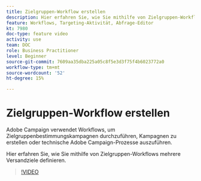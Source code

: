 ```yaml
---
title: Zielgruppen-Workflow erstellen
description: Hier erfahren Sie, wie Sie mithilfe von Zielgruppen-Workflows mehrere Versandziele definieren.
feature: Workflows, Targeting-Aktivität, Abfrage-Editor
kt: 7980
doc-type: feature video
activity: use
team: DOC
role: Business Practitioner
level: Beginner
source-git-commit: 7609aa35dba225a05c8f5e3d3f75f4b6023772a0
workflow-type: tm+mt
source-wordcount: '52'
ht-degree: 15%

---
```


# Zielgruppen-Workflow erstellen

Adobe Campaign verwendet Workflows, um Zielgruppenbestimmungskampagnen durchzuführen, Kampagnen zu erstellen oder technische Adobe Campaign-Prozesse auszuführen.

Hier erfahren Sie, wie Sie mithilfe von Zielgruppen-Workflows mehrere Versandziele definieren.

>[!VIDEO](https://video.tv.adobe.com/v/25605?quality=12)
